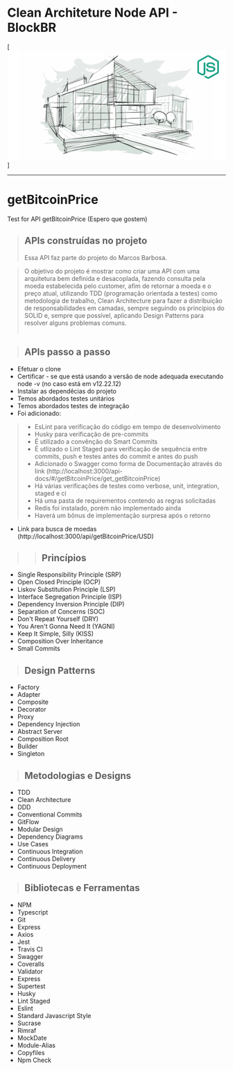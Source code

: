 
# **Clean Architeture Node API - BlockBR**

[![alt text](./public/img/logo-project.png "Link para o treinamento")]

---

# getBitcoinPrice
Test for API getBitcoinPrice (Espero que gostem)

> ## APIs construídas no projeto
> Essa API faz parte do projeto do Marcos Barbosa.

> O objetivo do projeto é mostrar como criar uma API com uma arquitetura bem definida e desacoplada, 
> fazendo consulta pela moeda estabelecida pelo customer, afim de retornar a moeda e o preço atual,
> utilizando TDD (programação orientada a testes) como metodologia de trabalho, 
> Clean Architecture para fazer a distribuição de responsabilidades em camadas, 
> sempre seguindo os princípios do SOLID e, sempre que possível, 
> aplicando Design Patterns para resolver alguns problemas comuns.
<br /><br />

> ## APIs passo a passo
* Efetuar o clone
* Certificar - se que está usando a versão de node adequada executando node -v (no caso está em v12.22.12)
*  Instalar as dependêcias do projeto
*  Temos abordados testes unitários
*  Temos abordados testes de integração
*  Foi adicionado:
> *  EsLint para verificação do código em tempo de desenvolvimento
> *  Husky para verificação de pre-commits
> *  É utilizado a convênção do Smart Commits
> *  É utlizado o Lint Staged para verificação de sequência entre commits, push e testes antes do commit e antes do push
> *  Adicionado o Swagger como forma de Documentação através do link (http://localhost:3000/api-docs/#/getBitcoinPrice/get_getBitcoinPrice)
> *  Há várias verificações de testes como verbose, unit, integration, staged e ci
> *  Há uma pasta de requirementos contendo as regras solicitadas
> *  Redis foi instalado, porém não implementado ainda
> *  Haverá um bônus de implementação surpresa após o retorno
*  Link para busca de moedas (http://localhost:3000/api/getBitcoinPrice/USD)
> > ## Princípios

* Single Responsibility Principle (SRP)
* Open Closed Principle (OCP)
* Liskov Substitution Principle (LSP)
* Interface Segregation Principle (ISP)
* Dependency Inversion Principle (DIP)
* Separation of Concerns (SOC)
* Don't Repeat Yourself (DRY)
* You Aren't Gonna Need It (YAGNI)
* Keep It Simple, Silly (KISS)
* Composition Over Inheritance
* Small Commits

> ## Design Patterns

* Factory
* Adapter
* Composite
* Decorator
* Proxy
* Dependency Injection
* Abstract Server
* Composition Root
* Builder
* Singleton

> ## Metodologias e Designs

* TDD
* Clean Architecture
* DDD
* Conventional Commits
* GitFlow
* Modular Design
* Dependency Diagrams
* Use Cases
* Continuous Integration
* Continuous Delivery
* Continuous Deployment

> ## Bibliotecas e Ferramentas

* NPM
* Typescript
* Git
* Express
* Axios
* Jest
* Travis CI
* Swagger
* Coveralls
* Validator
* Express
* Supertest
* Husky
* Lint Staged
* Eslint
* Standard Javascript Style
* Sucrase
* Rimraf
* MockDate
* Module-Alias
* Copyfiles
* Npm Check
